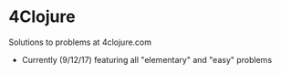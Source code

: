 # 4Clojure
Solutions to problems at 4clojure.com 

- Currently (9/12/17) featuring all "elementary" and "easy" problems

